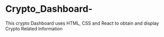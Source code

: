 # Crypto_Dashboard-
This crypto Dashboard uses HTML, CSS and React to obtain and display Crypto Related Information
